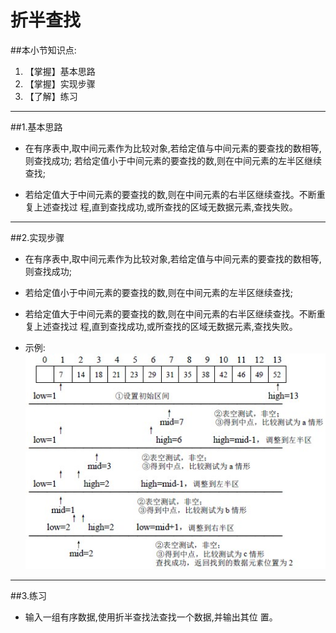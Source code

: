 # 折半查找
##本小节知识点:
1. 【掌握】基本思路
2. 【掌握】实现步骤
3. 【了解】练习

---

##1.基本思路
- 在有序表中,取中间元素作为比较对象,若给定值与中间元素的要查找的数相等,则查找成功;
若给定值小于中间元素的要查找的数,则在中间元素的左半区继续查找;

- 若给定值大于中间元素的要查找的数,则在中间元素的右半区继续查找。不断重复上述查找过 程,直到查找成功,或所查找的区域无数据元素,查找失败。
---

##2.实现步骤
- 在有序表中,取中间元素作为比较对象,若给定值与中间元素的要查找的数相等,则查找成功;
- 若给定值小于中间元素的要查找的数,则在中间元素的左半区继续查找;
- 若给定值大于中间元素的要查找的数,则在中间元素的右半区继续查找。不断重复上述查找过 程,直到查找成功,或所查找的区域无数据元素,查找失败。

- 示例:
![](./images/1-12030111433L55.jpg)

---

##3.练习
- 输入一组有序数据,使用折半查找法查找一个数据,并输出其位 置。